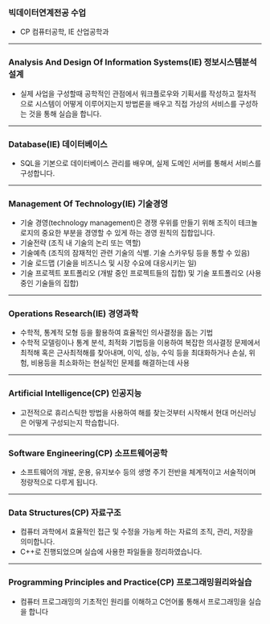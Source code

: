### 빅데이터연계전공 수업
* CP 컴퓨터공학, IE 산업공학과
--- 
### Analysis And Design Of Information Systems(IE) 정보시스템분석설계
* 실제 사업을 구성할때 공학적인 관점에서 워크플로우와 기획서를 작성하고 절차적으로 시스템이 어떻게 이루어지는지 방법론을 배우고 직접 가상의 서비스를 구성하는 것을 통해 실습을 합니다.
---
### Database(IE) 데이터베이스
* SQL을 기본으로 데이터베이스 관리를 배우며, 실제 도메인 서버를 통해서 서비스를 구성합니다.

---
### Management Of Technology(IE) 기술경영
* 기술 경영(technology management)은 경쟁 우위를 만들기 위해 조직이 테크놀로지의 중요한 부분을 경영할 수 있게 하는 경영 원칙의 집합입니다.
* 기술전략 (조직 내 기술의 논리 또는 역할)
* 기술예측 (조직의 잠재적인 관련 기술의 식별. 기술 스카우팅 등을 통할 수 있음)
* 기술 로드맵 (기술을 비즈니스 및 시장 수요에 대응시키는 일)
* 기술 프로젝트 포트폴리오 (개발 중인 프로젝트들의 집합) 및 기술 포트폴리오 (사용 중인 기술들의 집합)
---
### Operations Research(IE) 경영과학
* 수학적, 통계적 모형 등을 활용하여 효율적인 의사결정을 돕는 기법
* 수학적 모델링이나 통계 분석, 최적화 기법등을 이용하여 복잡한 의사결정 문제에서 최적해 혹은 근사최적해를 찾아내며, 이익, 성능, 수익 등을 최대화하거나 손실, 위험, 비용등을 최소화하는 현실적인 문제를 해결하는데 사용
---
### Artificial Intelligence(CP) 인공지능
* 고전적으로 휴리스틱한 방법을 사용하여 해를 찾는것부터 시작해서 현대 머신러닝은 어떻게 구성되는지 학습합니다.

---
### Software Engineering(CP) 소프트웨어공학
* 소프트웨어의 개발, 운용, 유지보수 등의 생명 주기 전반을 체계적이고 서술적이며 정량적으로 다루게 됩니다.
---
### Data Structures(CP) 자료구조
* 컴퓨터 과학에서 효율적인 접근 및 수정을 가능케 하는 자료의 조직, 관리, 저장을 의미합니다.
* C++로 진행되었으며 실습에 사용한 파일들을 정리하였습니다.
---
### Programming Principles and Practice(CP) 프로그래밍원리와실습
* 컴퓨터 프로그래밍의 기초적인 원리를 이해하고 C언어롤 통해서 프로그래밍을 실습을 합니다